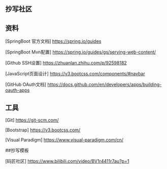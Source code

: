 ## 抄写社区

## 资料
[SpringBoot 官方文档]  https://spring.io/guides

[SpringBoot Mvn配置]  https://spring.io/guides/gs/serving-web-content/

[Github SSH设置]  https://zhuanlan.zhihu.com/p/92598182

[JavaScript页面设计]  https://v3.bootcss.com/components/#navbar

[GitHub OAuth文档]  https://docs.github.com/en/developers/apps/building-oauth-apps

## 工具
[Git]  https://git-scm.com/

[Bootstrap]  https://v3.bootcss.com/

[Visual Paradigm]  https://www.visual-paradigm.com/cn/

##抄写模板

[码匠社区]
https://www.bilibili.com/video/BV1r4411r7au?p=1